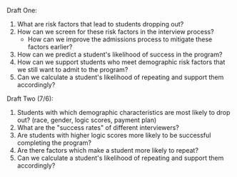 Draft One:

1. What are risk factors that lead to students dropping out?
2. How can we screen for these risk factors in the interview process?
   + How can we improve the admissions process to mitigate these factors earlier? 
3. How can we predict a student's likelihood of success in the program?
4. How can we support students who meet demographic risk factors that we still want to admit to the program?
5. Can we calculate a student's likelihood of repeating and support them accordingly? 

Draft Two (7/6):

1. Students with which demographic characteristics are most likely to drop out? (race, gender, logic scores, payment plan)
2. What are the "success rates" of different interviewers?
3. Are students with higher logic scores more likely to be successful completing the program? 
4. Are there factors which make a student more likely to repeat?
5. Can we calculate a student's likelihood of repeating and support them accordingly? 
